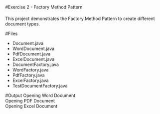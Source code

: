 ﻿#Exercise 2 - Factory Method Pattern

This project demonstrates the Factory Method Pattern to create different document types.

#Files
- Document.java
- WordDocument.java
- PdfDocument.java
- ExcelDocument.java
- DocumentFactory.java
- WordFactory.java
- PdfFactory.java
- ExcelFactory.java
- TestDocumentFactory.java

#Output
Opening Word Document  
Opening PDF Document  
Opening Excel Document
